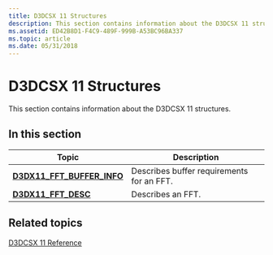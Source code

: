```yaml
---
title: D3DCSX 11 Structures
description: This section contains information about the D3DCSX 11 structures.
ms.assetid: ED42B8D1-F4C9-489F-999B-A53BC96BA337
ms.topic: article
ms.date: 05/31/2018
---
```


# D3DCSX 11 Structures

This section contains information about the D3DCSX 11 structures.

## 

## In this section



| Topic                                                                  | Description                                          |
|------------------------------------------------------------------------|------------------------------------------------------|
| [**D3DX11\_FFT\_BUFFER\_INFO**](/windows/desktop/api/d3dcsx/ns-d3dcsx-d3dx11_fft_buffer_info)<br/> | Describes buffer requirements for an FFT.<br/> |
| [**D3DX11\_FFT\_DESC**](/windows/desktop/api/d3dcsx/ns-d3dcsx-d3dx11_fft_desc)<br/>                | Describes an FFT. <br/>                        |



 

## Related topics

<dl> <dt>

[D3DCSX 11 Reference](d3d11-graphics-reference-d3dcsx11.md)
</dt> </dl>

 

 





